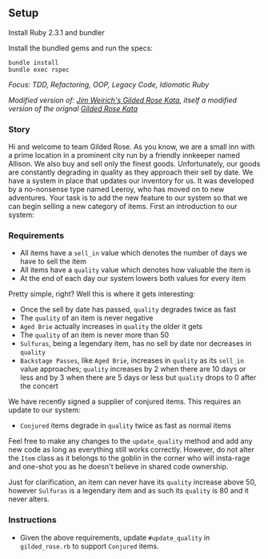 ## Setup

Install Ruby 2.3.1 and bundler

Install the bundled gems and run the specs:

```
bundle install
bundle exec rspec
```

*Focus: TDD, Refactoring, OOP, Legacy Code, Idiomatic Ruby*

*Modified version of: [Jim Weirich's Gilded Rose Kata](https://github.com/jimweirich/gilded_rose_kata),
itself a modified version of the orignal [Gilded Rose Kata](http://iamnotmyself.com/2011/02/13/refactor-this-the-gilded-rose-kata/)*

### Story

Hi and welcome to team Gilded Rose. As you know, we are a small inn
with a prime location in a prominent city run by a friendly innkeeper
named Allison. We also buy and sell only the finest
goods. Unfortunately, our goods are constantly degrading in quality as
they approach their sell by date. We have a system in place that
updates our inventory for us. It was developed by a no-nonsense type
named Leeroy, who has moved on to new adventures. Your task is to add
the new feature to our system so that we can begin selling a new
category of items. First an introduction to our system:

### Requirements

- All items have a `sell_in` value which denotes the number of days we
  have to sell the item
- All items have a `quality` value which denotes how valuable the item
  is
- At the end of each day our system lowers both values for every item

Pretty simple, right? Well this is where it gets interesting:

  - Once the sell by date has passed, `quality` degrades twice as fast
  - The `quality` of an item is never negative
  - `Aged Brie` actually increases in `quality` the older it gets
  - The `quality` of an item is never more than 50
  - `Sulfuras`, being a legendary item, has no sell by date nor
    decreases in `quality`
  - `Backstage Passes`, like `Aged Brie`, increases in `quality` as its
    `sell_in` value approaches; `quality` increases by 2 when there are 10
    days or less and by 3 when there are 5 days or less but `quality`
    drops to 0 after the concert

We have recently signed a supplier of conjured items. This requires an update to our system:

- `Conjured` items degrade in `quality` twice as fast as normal items

Feel free to make any changes to the `update_quality` method and add any
new code as long as everything still works correctly. However, do not
alter the `Item` class as it belongs to the goblin in the corner who
will insta-rage and one-shot you as he doesn't believe in shared code
ownership.

Just for clarification, an item can never have its `quality` increase
above 50, however `Sulfuras` is a legendary item and as such its
`quality` is 80 and it never alters.

### Instructions

- Given the above requirements, update `#update_quality` in `gilded_rose.rb` to support `Conjured` items.
